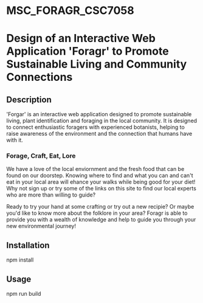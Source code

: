 # MSC_FORAGR_CSC7058

# Design of an Interactive Web Application 'Foragr' to Promote Sustainable Living and Community Connections

## Description

'Forgar' is an interactive web application designed to promote sustainable living, plant identification and foraging in the local community. It is designed to connect enthusiastic foragers with experienced botanists, helping to raise awareness of the environment and the connection that humans have with it.

### Forage, Craft, Eat, Lore

We have a love of the local enviornment and the fresh food that can be found on our doorstep. Knowing where to find and what you can and can't eat in your local area will ehance your walks while being good for your diet! Why not sign up or try some of the links on this site to find our local experts who are more than willing to guide?

Ready to try your hand at some crafting or try out a new recipie? Or maybe you'd like to know more about the folklore in your area? Foragr is able to provide you with a wealth of knowledge and help to guide you through your new environmental journey!

## Installation

npm install

## Usage

npm run build